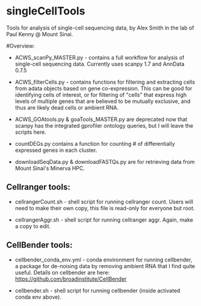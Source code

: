 # singleCellTools
Tools for analysis of single-cell sequencing data, by Alex Smith in the lab of Paul Kenny @ Mount Sinai.


#Overview:

* ACWS_scanPy_MASTER.py - contains a full workflow for analysis of single-cell sequencing data. Currently uses scanpy 1.7 and AnnData 0.7.5

* ACWS_filterCells.py - contains functions for filtering and extracting cells from adata objects based on gene co-expression.
This can be good for identifying cells of interest, or for filtering of "cells" that express high levels of multiple genes that
are believed to be mutually exclusive, and thus are likely dead cells or ambient RNA.

* ACWS_GOAtools.py & goaTools_MASTER.py are deprecated now that scanpy has the integrated gprofiler ontology queries, but I will
leave the scripts here.

* countDEGs.py contains a function for counting # of differentially expressed genes in each cluster.

* downloadSeqData.py & downloadFASTQs.py are for retrieving data from Mount Sinai's Minerva HPC.

## Cellranger tools:

* cellrangerCount.sh - shell script for running cellranger count. Users will need to make their own copy, this file is read-only for everyone but root.

* cellrangerAggr.sh - shell script for running cellranger aggr. Again, make a copy to edit.

## CellBender tools:

* cellbender_conda_env.yml - conda environment for running cellbender, a package for de-noising data by removing ambient RNA that I find quite useful.
  Details on cellbender are here: https://github.com/broadinstitute/CellBender

* cellbender.sh - shell script for running cellbender (inside activated conda env above).
